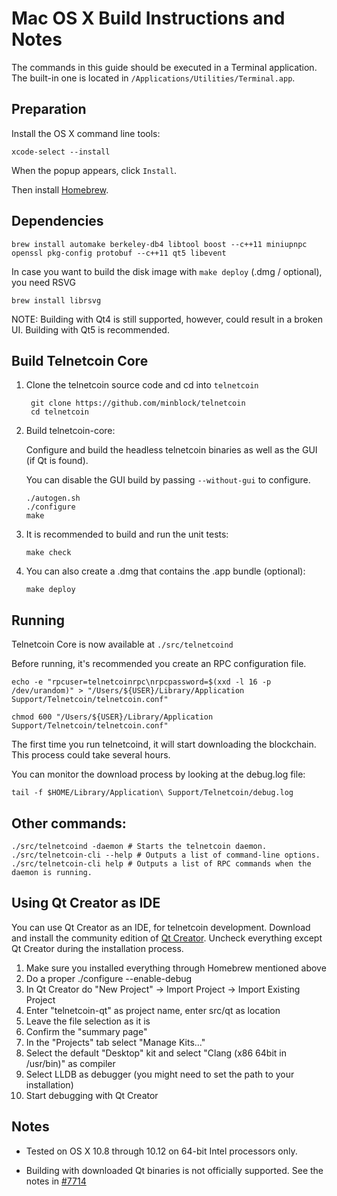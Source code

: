 Mac OS X Build Instructions and Notes
====================================
The commands in this guide should be executed in a Terminal application.
The built-in one is located in `/Applications/Utilities/Terminal.app`.

Preparation
-----------
Install the OS X command line tools:

`xcode-select --install`

When the popup appears, click `Install`.

Then install [Homebrew](http://brew.sh).

Dependencies
----------------------

    brew install automake berkeley-db4 libtool boost --c++11 miniupnpc openssl pkg-config protobuf --c++11 qt5 libevent

In case you want to build the disk image with `make deploy` (.dmg / optional), you need RSVG

    brew install librsvg

NOTE: Building with Qt4 is still supported, however, could result in a broken UI. Building with Qt5 is recommended.

Build Telnetcoin Core
------------------------

1. Clone the telnetcoin source code and cd into `telnetcoin`

        git clone https://github.com/minblock/telnetcoin
        cd telnetcoin

2.  Build telnetcoin-core:

    Configure and build the headless telnetcoin binaries as well as the GUI (if Qt is found).

    You can disable the GUI build by passing `--without-gui` to configure.

        ./autogen.sh
        ./configure
        make

3.  It is recommended to build and run the unit tests:

        make check

4.  You can also create a .dmg that contains the .app bundle (optional):

        make deploy

Running
-------

Telnetcoin Core is now available at `./src/telnetcoind`

Before running, it's recommended you create an RPC configuration file.

    echo -e "rpcuser=telnetcoinrpc\nrpcpassword=$(xxd -l 16 -p /dev/urandom)" > "/Users/${USER}/Library/Application Support/Telnetcoin/telnetcoin.conf"

    chmod 600 "/Users/${USER}/Library/Application Support/Telnetcoin/telnetcoin.conf"

The first time you run telnetcoind, it will start downloading the blockchain. This process could take several hours.

You can monitor the download process by looking at the debug.log file:

    tail -f $HOME/Library/Application\ Support/Telnetcoin/debug.log

Other commands:
-------

    ./src/telnetcoind -daemon # Starts the telnetcoin daemon.
    ./src/telnetcoin-cli --help # Outputs a list of command-line options.
    ./src/telnetcoin-cli help # Outputs a list of RPC commands when the daemon is running.

Using Qt Creator as IDE
------------------------
You can use Qt Creator as an IDE, for telnetcoin development.
Download and install the community edition of [Qt Creator](https://www.qt.io/download/).
Uncheck everything except Qt Creator during the installation process.

1. Make sure you installed everything through Homebrew mentioned above
2. Do a proper ./configure --enable-debug
3. In Qt Creator do "New Project" -> Import Project -> Import Existing Project
4. Enter "telnetcoin-qt" as project name, enter src/qt as location
5. Leave the file selection as it is
6. Confirm the "summary page"
7. In the "Projects" tab select "Manage Kits..."
8. Select the default "Desktop" kit and select "Clang (x86 64bit in /usr/bin)" as compiler
9. Select LLDB as debugger (you might need to set the path to your installation)
10. Start debugging with Qt Creator

Notes
-----

* Tested on OS X 10.8 through 10.12 on 64-bit Intel processors only.

* Building with downloaded Qt binaries is not officially supported. See the notes in [#7714](https://github.com/bitcoin/bitcoin/issues/7714)
